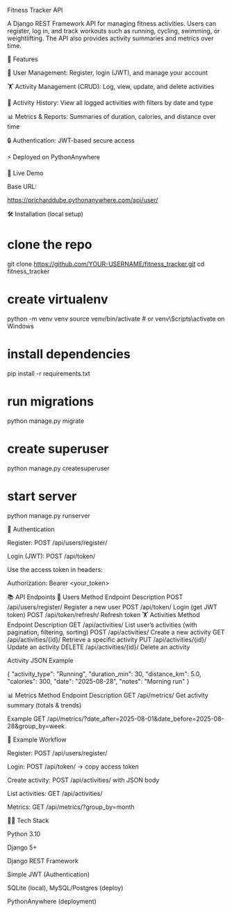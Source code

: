 Fitness Tracker API

A Django REST Framework API for managing fitness activities.
Users can register, log in, and track workouts such as running, cycling, swimming, or weightlifting.
The API also provides activity summaries and metrics over time.

📌 Features

👤 User Management: Register, login (JWT), and manage your account

🏋️ Activity Management (CRUD): Log, view, update, and delete activities

📖 Activity History: View all logged activities with filters by date and type

📊 Metrics & Reports: Summaries of duration, calories, and distance over time

🔒 Authentication: JWT-based secure access

⚡ Deployed on PythonAnywhere

🚀 Live Demo

Base URL:

https://pricharddube.pythonanywhere.com/api/user/

🛠️ Installation (local setup)
# clone the repo
git clone https://github.com/YOUR-USERNAME/fitness_tracker.git
cd fitness_tracker

# create virtualenv
python -m venv venv
source venv/bin/activate  # or venv\Scripts\activate on Windows

# install dependencies
pip install -r requirements.txt

# run migrations
python manage.py migrate

# create superuser
python manage.py createsuperuser

# start server
python manage.py runserver

🔑 Authentication

Register: POST /api/users/register/

Login (JWT): POST /api/token/

Use the access token in headers:

Authorization: Bearer <your_token>

📚 API Endpoints
👤 Users
Method	Endpoint	Description
POST	/api/users/register/	Register a new user
POST	/api/token/	Login (get JWT token)
POST	/api/token/refresh/	Refresh token
🏋️ Activities
Method	Endpoint	Description
GET	/api/activities/	List user’s activities (with pagination, filtering, sorting)
POST	/api/activities/	Create a new activity
GET	/api/activities/{id}/	Retrieve a specific activity
PUT	/api/activities/{id}/	Update an activity
DELETE	/api/activities/{id}/	Delete an activity

Activity JSON Example

{
  "activity_type": "Running",
  "duration_min": 30,
  "distance_km": 5.0,
  "calories": 300,
  "date": "2025-08-28",
  "notes": "Morning run"
}

📊 Metrics
Method	Endpoint	Description
GET	/api/metrics/	Get activity summary (totals & trends)

Example
GET /api/metrics/?date_after=2025-08-01&date_before=2025-08-28&group_by=week

📝 Example Workflow

Register: POST /api/users/register/

Login: POST /api/token/ → copy access token

Create activity: POST /api/activities/ with JSON body

List activities: GET /api/activities/

Metrics: GET /api/metrics/?group_by=month

👨‍💻 Tech Stack

Python 3.10

Django 5+

Django REST Framework

Simple JWT (Authentication)

SQLite (local), MySQL/Postgres (deploy)

PythonAnywhere (deployment)
